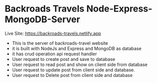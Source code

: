 # Backroads Travels  Node-Express-MongoDB-Server
Live Site: https://backroads-travels.netlify.app
* This is the server of backroads-travel website
* it is built with NodeJs and Express and MongoDB as database
* it has crud operation api request handler 
* User request to create post and save to database
* User request to read post and show on client side from database
* User request to update post from client side and database.
* User request to Delete post from client side and database

